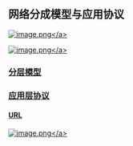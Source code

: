 ## 网络分成模型与应用协议

<a data-fancybox title="image.png" href="https://p9-juejin.byteimg.com/tos-cn-i-k3u1fbpfcp/a93fa270a1404fd59c27f38764d86f4a~tplv-k3u1fbpfcp-watermark.image?">![image.png](https://p9-juejin.byteimg.com/tos-cn-i-k3u1fbpfcp/a93fa270a1404fd59c27f38764d86f4a~tplv-k3u1fbpfcp-watermark.image?)</a>


<a data-fancybox title="image.png" href="https://p1-juejin.byteimg.com/tos-cn-i-k3u1fbpfcp/4852fd81fe7b4742b5e20edb1f950c2d~tplv-k3u1fbpfcp-watermark.image?">![image.png](https://p1-juejin.byteimg.com/tos-cn-i-k3u1fbpfcp/4852fd81fe7b4742b5e20edb1f950c2d~tplv-k3u1fbpfcp-watermark.image?)</a>

### 分层模型


### 应用层协议
#### URL
<a data-fancybox title="image.png" href="https://p9-juejin.byteimg.com/tos-cn-i-k3u1fbpfcp/50f970770184453f95af2668ad17065e~tplv-k3u1fbpfcp-watermark.image?">![image.png](https://p9-juejin.byteimg.com/tos-cn-i-k3u1fbpfcp/50f970770184453f95af2668ad17065e~tplv-k3u1fbpfcp-watermark.image?)</a>
